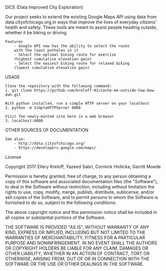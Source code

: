 DICE (Data Improved City Exploration)

Our project seeks to extend the existing Google Maps API using
data from data.cityofchicago.org,in ways that improve the lives
of everyday citizens' health and safety. These tools are meant
to assist people heading outside, whether it be biking or driving.

    Features
        - Google API now has the ability to select the route
        with the least potholes in it
        - Select the optimal biking route for exercise
        (highest cumulative elevation gain)
        - Select the easiest biking route for relaxed biking
        (lowest cumulative elevation gain)

USAGE

    Clone the repository with the following command:
    1. git clone https://github.com/kreloff-01/cache-me-outside-how-bow-dah.git

    With python installed, run a simple HTTP server on your localhost
    2. python -m SimpleHTTPServer 8080

    Visit the newly-minted site here in a web browser
    3. localhost:8080


OTHER SOURCES OF DOCUMENTATION

    See also:
        - http://data.cityofchicago.org/
        - https://developers.google.com/maps/

License

Copyright 2017 Ellery Kreloff, Yazeed Sabri, Cormick Hnilicka, Garritt Moede

Permission is hereby granted, free of charge, to any person obtaining a copy of this
software and associated documentation files (the "Software"), to deal in the Software
without restriction, including without limitation the rights to use, copy, modify,
merge, publish, distribute, sublicense, and/or sell copies of the Software, and to
permit persons to whom the Software is furnished to do so, subject to the following conditions:

The above copyright notice and this permission notice shall be included in all copies
or substantial portions of the Software.

THE SOFTWARE IS PROVIDED "AS IS", WITHOUT WARRANTY OF ANY KIND, EXPRESS OR IMPLIED,
INCLUDING BUT NOT LIMITED TO THE WARRANTIES OF MERCHANTABILITY, FITNESS FOR A PARTICULAR PURPOSE
AND NONINFRINGEMENT. IN NO EVENT SHALL THE AUTHORS OR COPYRIGHT HOLDERS BE LIABLE FOR ANY CLAIM,
DAMAGES OR OTHER LIABILITY, WHETHER IN AN ACTION OF CONTRACT, TORT OR OTHERWISE, ARISING FROM,
OUT OF OR IN CONNECTION WITH THE SOFTWARE OR THE USE OR OTHER DEALINGS IN THE SOFTWARE.